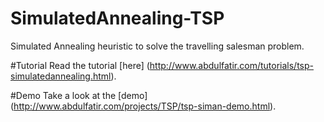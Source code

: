 # SimulatedAnnealing-TSP
Simulated Annealing heuristic to solve the travelling salesman problem.

#Tutorial
Read the tutorial [here] (http://www.abdulfatir.com/tutorials/tsp-simulatedannealing.html).

#Demo
Take a look at the [demo] (http://www.abdulfatir.com/projects/TSP/tsp-siman-demo.html).

